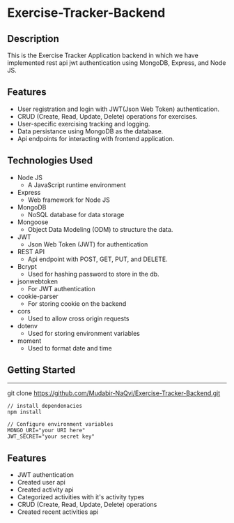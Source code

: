 # Exercise-Tracker-Backend

## Description
This is the Exercise Tracker Application backend in which we have implemented rest api jwt authentication using MongoDB, Express, and Node JS. 

## Features
- User registration and login with JWT(Json Web Token) authentication.
- CRUD (Create, Read, Update, Delete) operations for exercises.
- User-specific exercising tracking and logging.
- Data persistance using MongoDB as the database.
- Api endpoints for interacting with frontend application.


## Technologies Used
- Node JS
  - A JavaScript runtime environment
- Express
  - Web framework for Node JS
- MongoDB
  - NoSQL database for data storage
- Mongoose
  - Object Data Modeling (ODM) to structure the data.
- JWT
  - Json Web Token (JWT) for authentication
- REST API
  - Api endpoint with POST, GET, PUT, and DELETE.
- Bcrypt
  - Used for hashing password to store in the db.
- jsonwebtoken
  - For JWT authentication
- cookie-parser
  - For storing cookie on the backend
- cors
  - Used to allow cross origin requests
- dotenv
  - Used for storing environment variables
- moment
  - Used to format date and time
## Getting Started

---
git clone https://github.com/Mudabir-NaQvi/Exercise-Tracker-Backend.git

```
// install dependenacies
npm install

```
```
// Configure environment variables
MONGO_URI="your URI here"
JWT_SECRET="your secret key"
```

## Features
- JWT authentication
- Created user api 
- Created activity api
- Categorized activities with it's activity types
- CRUD (Create, Read, Update, Delete) operations
- Created recent activities api

